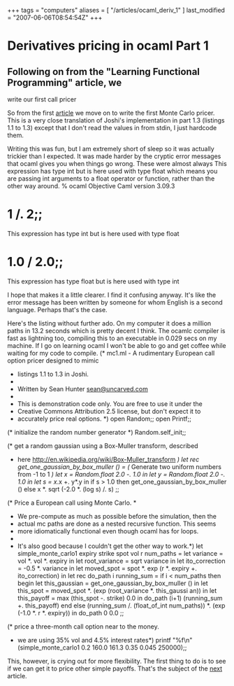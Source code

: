 +++
tags = "computers"
aliases = [ "/articles/ocaml_deriv_1" ]
last_modified = "2007-06-06T08:54:54Z"
+++
# Derivatives pricing in ocaml Part 1

## Following on from the "Learning Functional Programming" article, we
write our first call pricer

So from the first [article][5] we move on to write the first Monte Carlo
pricer. This is a very close translation of Joshi's implementation in
part 1.3 (listings 1.1 to 1.3) except that I don't read the values in
from stdin, I just hardcode them.

Writing this was fun, but I am extremely short of sleep so it was
actually trickier than I expected. It was made harder by the cryptic
error messages that ocaml gives you when things go wrong. These were
almost always This expression has type int but is here used with type
float which means you are passing int arguments to a float operator or
function, rather than the other way around.
% ocaml
Objective Caml version 3.09.3

# 1 /. 2;;
This expression has type int but is here used with type float
# 1.0 / 2.0;;
This expression has type float but is here used with type int

I hope that makes it a little clearer. I find it confusing anyway. It's
like the error message has been written by someone for whom English is
a second language. Perhaps that's the case.

Here's the listing without further ado. On my computer it does a
million paths in 13.2 seconds which is pretty decent I think. The
ocamlc compiler is fast as lightning too, compiling this to an
executable in 0.029 secs on my machine. If I go on learning ocaml I
won't be able to go and get coffee while waiting for my code to
compile.
(* mc1.ml - A rudimentary European call option pricer designed to mimic
* listings 1.1 to 1.3 in Joshi.
*
* Written by Sean Hunter <sean@uncarved.com>
*
* This is demonstration code only.  You are free to use it under the
* Creative Commons Attribution 2.5 license, but don't expect it to
* accurately price real options.
*)
open Random;;
open Printf;;

(* initialize the random number generator *)
Random.self_init;;

(* get a random gaussian using a Box-Muller transform, described
* here http://en.wikipedia.org/wiki/Box-Muller_transform *)
let rec get_one_gaussian_by_box_muller () =
(* Generate two uniform numbers from -1 to 1 *)
let x = Random.float 2.0 -. 1.0 in
let y = Random.float 2.0 -. 1.0 in
let s = x*.x +. y*.y in
if s > 1.0 then get_one_gaussian_by_box_muller ()
else x *. sqrt (-2.0 *. (log s) /. s)
;;

(* Price a European call using Monte Carlo.
*
* We pre-compute as much as possible before the simulation, then the
* actual mc paths are done as a nested recursive function.  This seems
* more idiomatically functional even though ocaml has for loops.
*
* It's also good because I couldn't get the other way to work.*)
let simple_monte_carlo1 expiry strike spot vol r num_paths =
let variance = vol *. vol *. expiry in
let root_variance = sqrt variance in
let ito_correction = -0.5 *. variance in
let moved_spot = spot *. exp (r *. expiry +. ito_correction) in
let rec do_path i running_sum =
if i < num_paths then begin
let this_gaussian = get_one_gaussian_by_box_muller () in
let this_spot = moved_spot *. (exp (root_variance *. this_gaussi
an)) in
let this_payoff = max (this_spot -. strike) 0.0 in
do_path (i+1) (running_sum +. this_payoff)
end
else (running_sum /. (float_of_int num_paths)) *. (exp (-1.0 *. r *.
expiry))
in
do_path 0 0.0
;;

(* price a three-month call option near to the money.
* we are using 35% vol and 4.5% interest rates*)
printf "%f\n" (simple_monte_carlo1 0.2 160.0 161.3 0.35 0.045 250000);;

This, however, is crying out for more flexibility. The first thing to
do is to see if we can get it to price other simple payoffs. That's the
subject of the [next][6] article.

[1]: http://www.uncarved.com/articles/ocaml_deriv_1
[2]: http://www.uncarved.com/
[3]: http://www.uncarved.com/articles/contact
[4]: http://www.uncarved.com/login/
[5]: http://www.uncarved.com/blog/ocaml_finance.mrk
[6]: http://www.uncarved.com/blog/ocaml_deriv_2.mrk
[7]: http://www.uncarved.com/tags/computers
[8]: mailto:sean@uncarved.com
[9]: http://creativecommons.org/licenses/by-sa/4.0/
